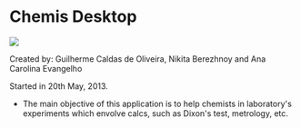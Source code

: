 Chemis Desktop
==========

<img src="http://cs406224.vk.me/v406224475/a9bd/pAqJY4W_Wp8.jpg"><br>

Created by: Guilherme Caldas de Oliveira, Nikita Berezhnoy and Ana Carolina Evangelho

Started in 20th May, 2013.

* The main objective of this application is to help chemists 
in laboratory's experiments which envolve calcs, such as 
Dixon's test, metrology, etc.
